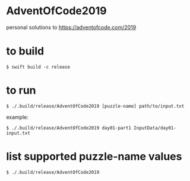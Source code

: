 # AdventOfCode2019

personal solutions to https://adventofcode.com/2019

# to build

```
$ swift build -c release
```

# to run

```
$ ./.build/release/AdventOfCode2019 [puzzle-name] path/to/input.txt
```

example:

```
$ ./.build/release/AdventOfCode2019 day01-part1 InputData/day01-input.txt
```

# list supported puzzle-name values

```
$ ./.build/release/AdventOfCode2019
```

